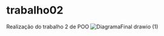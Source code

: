 # trabalho02
Realização do trabalho 2 de POO
![DiagramaFinal drawio (1)](https://user-images.githubusercontent.com/68659835/236581409-de767847-5bb3-4003-87e1-7e5a65f50709.png)
